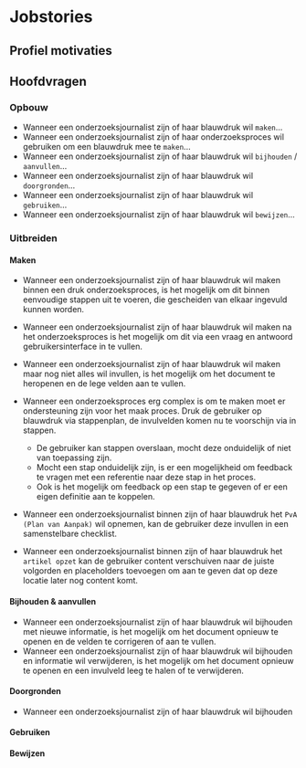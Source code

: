 # Jobstories

## Profiel motivaties


## Hoofdvragen

### Opbouw
* Wanneer een onderzoeksjournalist zijn of haar blauwdruk wil `maken`...
* Wanneer een onderzoeksjournalist zijn of haar onderzoeksproces wil gebruiken om een blauwdruk mee te `maken`...
* Wanneer een onderzoeksjournalist zijn of haar blauwdruk wil `bijhouden` / `aanvullen`...
* Wanneer een onderzoeksjournalist zijn of haar blauwdruk wil `doorgronden`...
* Wanneer een onderzoeksjournalist zijn of haar blauwdruk wil `gebruiken`...
* Wanneer een onderzoeksjournalist zijn of haar blauwdruk wil `bewijzen`...

### Uitbreiden
#### Maken
* Wanneer een onderzoeksjournalist zijn of haar blauwdruk wil maken binnen een druk onderzoeksproces, is het mogelijk om dit binnen eenvoudige stappen uit te voeren, die gescheiden van elkaar ingevuld kunnen worden.
* Wanneer een onderzoeksjournalist zijn of haar blauwdruk wil maken na het onderzoeksproces is het mogelijk om dit via een vraag en antwoord gebruikersinterface in te vullen.
* Wanneer een onderzoeksjournalist zijn of haar blauwdruk wil maken maar nog niet alles wil invullen, is het mogelijk om het document te heropenen en de lege velden aan te vullen.

* Wanneer een onderzoeksproces erg complex is om te maken moet er ondersteuning zijn voor het maak proces. Druk de gebruiker op blauwdruk via stappenplan, de invulvelden komen nu te voorschijn via in stappen.
  * De gebruiker kan stappen overslaan, mocht deze onduidelijk of niet van toepassing zijn.
  * Mocht een stap onduidelijk zijn, is er een mogelijkheid om feedback te vragen met een referentie naar deze stap in het proces.
  * Ook is het mogelijk om feedback op een stap te gegeven of er een eigen definitie aan te koppelen.

* Wanneer een onderzoeksjournalist binnen zijn of haar blauwdruk het `PvA (Plan van Aanpak)` wil opnemen, kan de gebruiker deze invullen in een samenstelbare checklist.

* Wanneer een onderzoeksjournalist binnen zijn of haar blauwdruk het `artikel opzet` kan de gebruiker content verschuiven naar de juiste volgorden en placeholders toevoegen om aan te geven dat op deze locatie later nog content komt.

#### Bijhouden & aanvullen
* Wanneer een onderzoeksjournalist zijn of haar blauwdruk wil bijhouden met nieuwe informatie, is het mogelijk om het document opnieuw te openen en de velden te corrigeren of aan te vullen.
* Wanneer een onderzoeksjournalist zijn of haar blauwdruk wil bijhouden en informatie wil verwijderen, is het mogelijk om het document opnieuw te openen en een invulveld leeg te halen of te verwijderen.

#### Doorgronden
* Wanneer een onderzoeksjournalist zijn of haar blauwdruk wil bijhouden


#### Gebruiken


#### Bewijzen

